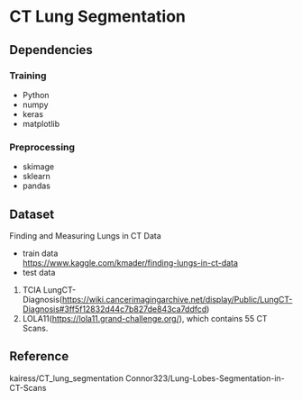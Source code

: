 # CT Lung Segmentation

## Dependencies
### Training
- Python
- numpy
- keras
- matplotlib
### Preprocessing
- skimage
- sklearn
- pandas

## Dataset
Finding and Measuring Lungs in CT Data
- train data <br>
https://www.kaggle.com/kmader/finding-lungs-in-ct-data
- test data
1. TCIA LungCT-Diagnosis(https://wiki.cancerimagingarchive.net/display/Public/LungCT-Diagnosis#3ff5f12832d44c7b827de843ca7ddfcd)
2. LOLA11(https://lola11.grand-challenge.org/), which contains 55 CT Scans.


## Reference
kairess/CT_lung_segmentation
Connor323/Lung-Lobes-Segmentation-in-CT-Scans
